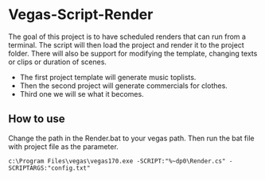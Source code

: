 # Vegas-Script-Render

The goal of this project is to have scheduled renders that can run from a terminal. The script will then load the project and render it to the project folder. 
There will also be support for modifying the template, changing texts or clips or duration of scenes.

*  The first project template will generate music toplists.
*  Then the second project will generate commercials for clothes.
*  Third one we will se what it becomes.


## How to use

Change the path in the Render.bat to your vegas path. Then run the bat file with project file as the parameter.
  
  ```
  c:\Program Files\vegas\vegas170.exe -SCRIPT:"%~dp0\Render.cs" -SCRIPTARGS:"config.txt"
  ```
  
  
